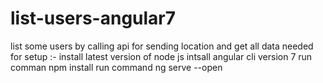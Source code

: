 # list-users-angular7
list some users by calling api for sending location and get all data needed 
for setup :-
install latest version of node js 
intsall angular cli version 7 
run comman npm install
run command ng serve --open 

